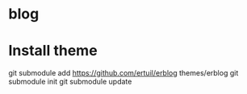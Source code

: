 # blog

# Install theme
git submodule add https://github.com/ertuil/erblog themes/erblog
git submodule init
git submodule update

